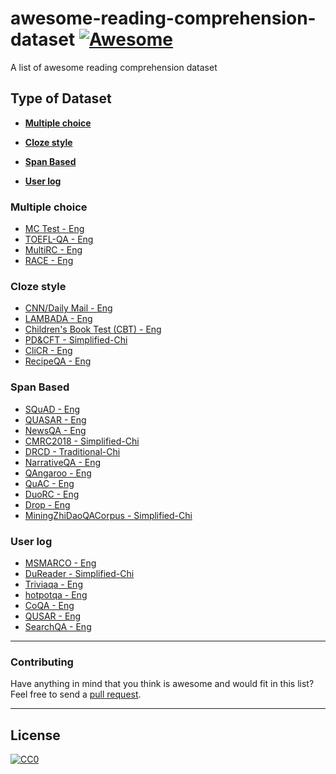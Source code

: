 # awesome-reading-comprehension-dataset [![Awesome](https://cdn.rawgit.com/sindresorhus/awesome/d7305f38d29fed78fa85652e3a63e154dd8e8829/media/badge.svg)](https://github.com/sindresorhus/awesome)
A list of awesome reading comprehension dataset

## Type of Dataset

* **[Multiple choice](#multiple-choice)**  

* **[Cloze style](#cloze-style)**  

* **[Span Based](#span-based)**  

* **[User log](#user-log)**  


### Multiple choice
-   [MC Test - Eng](http://research.microsoft.com/en-us/um/redmond/projects/mctest/)  
-   [TOEFL-QA - Eng](https://github.com/iamyuanchung/TOEFL-QA)  
-   [MultiRC - Eng](http://cogcomp.org/multirc/)
-   [RACE - Eng](http://www.cs.cmu.edu/~glai1/data/race/)

### Cloze style
-  [CNN/Daily Mail - Eng](https://github.com/deepmind/rc-data)  
-  [LAMBADA - Eng](http://clic.cimec.unitn.it/lambada/)  
-  [Children's Book Test (CBT) - Eng](https://research.facebook.com/research/babi/)  
-  [PD&CFT - Simplified-Chi](https://github.com/ymcui/Chinese-RC-Dataset)  
-  [CliCR - Eng](https://github.com/clips/clicr)
-  [RecipeQA - Eng](https://hucvl.github.io/recipeqa/)

### Span Based
-   [SQuAD - Eng](https://rajpurkar.github.io/SQuAD-explorer/)  
-   [QUASAR - Eng](https://github.com/bdhingra/quasar)  
-   [NewsQA - Eng](https://datasets.maluuba.com/NewsQA)  
-   [CMRC2018 - Simplified-Chi](https://hfl-rc.github.io/cmrc2018/task/)  
-   [DRCD - Traditional-Chi](https://github.com/DRCSolutionService/DRCD)  
-   [NarrativeQA - Eng](https://github.com/deepmind/narrativeqa)  
-   [QAngaroo - Eng](http://qangaroo.cs.ucl.ac.uk/leaderboard.html)
-   [QuAC - Eng](http://quac.ai/)
-   [DuoRC - Eng](https://duorc.github.io/)
-   [Drop - Eng](https://allennlp.org/drop)
-   [MiningZhiDaoQACorpus - Simplified-Chi](https://github.com/liuhuanyong/MiningZhiDaoQACorpus)

### User log
-   [MSMARCO - Eng](http://www.msmarco.org/) 
-   [DuReader - Simplified-Chi](https://github.com/baidu/DuReader) 
-   [Triviaqa - Eng](http://nlp.cs.washington.edu/triviaqa/) 
-   [hotpotqa - Eng](https://hotpotqa.github.io/) 
-   [CoQA - Eng](https://stanfordnlp.github.io/coqa/) 
-   [QUSAR - Eng](https://github.com/bdhingra/quasar)
-   [SearchQA - Eng](https://github.com/nyu-dl/SearchQA)

-----
### Contributing
Have anything in mind that you think is awesome and would fit in this list? Feel free to send a [pull request](https://github.com/voidful/awesome-reading-comprehension-dataset). 

-----
## License

[![CC0](http://i.creativecommons.org/p/zero/1.0/88x31.png)](http://creativecommons.org/publicdomain/zero/1.0/)
